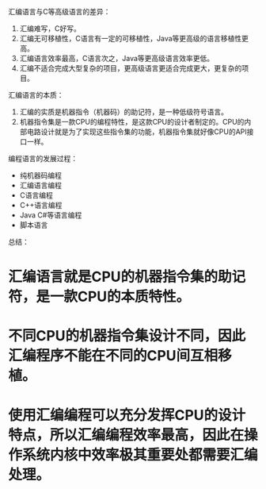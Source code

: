 汇编语言与C等高级语言的差异：
1. 汇编难写，C好写。
2. 汇编无可移植性，C语言有一定的可移植性，Java等更高级的语言移植性更高。
3. 汇编语言效率最高，C语言次之，Java等更高级语言效率更低。
4. 汇编不适合完成大型复杂的项目，更高级语言更适合完成更大，更复杂的项目。

汇编语言的本质：
1. 汇编的实质是机器指令（机器码）的助记符，是一种低级符号语言。
2. 机器指令集是一款CPU的编程特性，是这款CPU的设计者制定的。CPU的内部电路设计就是为了实现这些指令集的功能，机器指令集就好像CPU的API接口一样。

编程语言的发展过程：
* 纯机器码编程
* 汇编语言编程
* C语言编程
* C++语言编程
* Java C#等语言编程
* 脚本语言

总结：
# 汇编语言就是CPU的机器指令集的助记符，是一款CPU的本质特性。
# 不同CPU的机器指令集设计不同，因此汇编程序不能在不同的CPU间互相移植。
# 使用汇编编程可以充分发挥CPU的设计特点，所以汇编编程效率最高，因此在操作系统内核中效率极其重要处都需要汇编处理。
